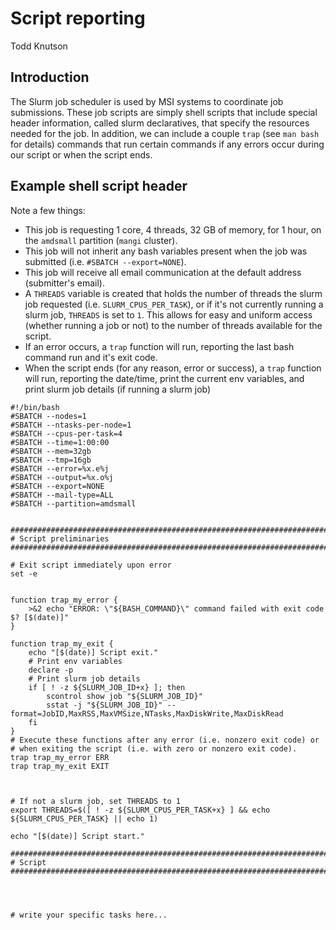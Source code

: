 # Script reporting


Todd Knutson  



## Introduction

The Slurm job scheduler is used by MSI systems to coordinate job submissions. These job scripts are simply shell scripts that include special header information, called slurm declaratives, that specify the resources needed for the job. In addition, we can include a couple `trap` (see `man bash` for details) commands that run certain commands if any errors occur during our script or when the script ends. 


## Example shell script header

Note a few things:

* This job is requesting 1 core, 4 threads, 32 GB of memory, for 1 hour, on the `amdsmall` partition (`mangi` cluster).
* This job will not inherit any bash variables present when the job was submitted (i.e. `#SBATCH --export=NONE`).
* This job will receive all email communication at the default address (submitter's email).
* A `THREADS` variable is created that holds the number of threads the slurm job requested (i.e. `SLURM_CPUS_PER_TASK`), or if it's not currently running a slurm job, `THREADS` is set to `1`. This allows for easy and uniform access (whether running a job or not) to the number of threads available for the script. 
* If an error occurs, a `trap` function will run, reporting the last bash command run and it's exit code.
* When the script ends (for any reason, error or success), a `trap` function will run, reporting the date/time, print the current env variables, and print slurm job details (if running a slurm job)


```
#!/bin/bash
#SBATCH --nodes=1
#SBATCH --ntasks-per-node=1
#SBATCH --cpus-per-task=4
#SBATCH --time=1:00:00
#SBATCH --mem=32gb
#SBATCH --tmp=16gb
#SBATCH --error=%x.e%j
#SBATCH --output=%x.o%j
#SBATCH --export=NONE
#SBATCH --mail-type=ALL
#SBATCH --partition=amdsmall


#######################################################################
# Script preliminaries
#######################################################################

# Exit script immediately upon error
set -e


function trap_my_error {
    >&2 echo "ERROR: \"${BASH_COMMAND}\" command failed with exit code $? [$(date)]"
}

function trap_my_exit {
    echo "[$(date)] Script exit."
    # Print env variables
    declare -p
    # Print slurm job details
    if [ ! -z ${SLURM_JOB_ID+x} ]; then
        scontrol show job "${SLURM_JOB_ID}"
        sstat -j "${SLURM_JOB_ID}" --format=JobID,MaxRSS,MaxVMSize,NTasks,MaxDiskWrite,MaxDiskRead
    fi
}
# Execute these functions after any error (i.e. nonzero exit code) or 
# when exiting the script (i.e. with zero or nonzero exit code).
trap trap_my_error ERR
trap trap_my_exit EXIT



# If not a slurm job, set THREADS to 1
export THREADS=$([ ! -z ${SLURM_CPUS_PER_TASK+x} ] && echo ${SLURM_CPUS_PER_TASK} || echo 1)

echo "[$(date)] Script start."

#######################################################################
# Script
#######################################################################




# write your specific tasks here...

```
